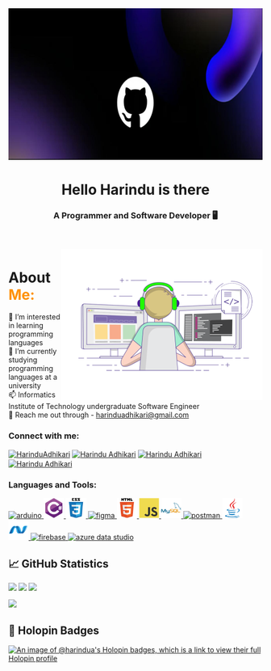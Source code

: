 <img height=300 width=1240 src="banner.jpeg" alt="">

<h1 align="center">Hello Harindu is there</h1>
<h3 align="center">A Programmer and Software Developer 🖥️</h3>

<br>
<br>
<img align="right" alt="Coding" width="400" src="https://raw.githubusercontent.com/devSouvik/devSouvik/master/gif3.gif">

# About <span style="color:#FF9102">Me:</span>
👀 I’m interested in learning programming languages <br>
🌱 I’m currently studying programming languages at a university <br>
📫 Informatics Institute of Technology undergraduate Software Engineer <br>
💬 Reach me out through - harinduadhikari@gmail.com <br>

<h3 align="left">Connect with me:</h3>
<p align="left">
<a href="https://x.com/HarinduAdhikari" target="blank"><img align="center" src="https://raw.githubusercontent.com/rahuldkjain/github-profile-readme-generator/master/src/images/icons/Social/twitter.svg" alt="HarinduAdhikari" height="30" width="40" /></a>
<a href="https://www.linkedin.com/in/harindu-adhikari-201269243/" target="blank"><img align="center" src="https://raw.githubusercontent.com/rahuldkjain/github-profile-readme-generator/master/src/images/icons/Social/linked-in-alt.svg" alt="Harindu Adhikari" height="30" width="40" /></a>
<a href="https://www.facebook.com/profile.php?id=61557542183984" target="blank"><img align="center" src="https://raw.githubusercontent.com/rahuldkjain/github-profile-readme-generator/master/src/images/icons/Social/facebook.svg" alt="Harindu Adhikari" height="30" width="40" /></a>
<a href="https://medium.com/@harinduadhikari" target="blank"><img align="center" src="https://raw.githubusercontent.com/rahuldkjain/github-profile-readme-generator/master/src/images/icons/Social/medium.svg" alt="Harindu Adhikari" height="30" width="40" /></a>
</p>

<h3 align="left">Languages and Tools:</h3>
<p align="left">
  <a href="https://www.arduino.cc/" target="_blank" rel="noreferrer"> <img src="https://cdn.worldvectorlogo.com/logos/arduino-1.svg" alt="arduino" width="40" height="40"/> </a>
  <a href="https://www.w3schools.com/cs/" target="_blank" rel="noreferrer"> <img src="https://raw.githubusercontent.com/devicons/devicon/master/icons/csharp/csharp-original.svg" alt="csharp" width="40" height="40"/> </a>
  <a href="https://www.w3schools.com/css/" target="_blank" rel="noreferrer"> <img src="https://raw.githubusercontent.com/devicons/devicon/master/icons/css3/css3-original-wordmark.svg" alt="css3" width="40" height="40"/> </a>
  <a href="https://www.figma.com/" target="_blank" rel="noreferrer"> <img src="https://www.vectorlogo.zone/logos/figma/figma-icon.svg" alt="figma" width="40" height="40"/> </a>
  <a href="https://www.w3.org/html/" target="_blank" rel="noreferrer"> <img src="https://raw.githubusercontent.com/devicons/devicon/master/icons/html5/html5-original-wordmark.svg" alt="html5" width="40" height="40"/> </a>
  <a href="https://developer.mozilla.org/en-US/docs/Web/JavaScript" target="_blank" rel="noreferrer"> <img src="https://raw.githubusercontent.com/devicons/devicon/master/icons/javascript/javascript-original.svg" alt="javascript" width="40" height="40"/> </a>
  <a href="https://www.mysql.com/" target="_blank" rel="noreferrer"> <img src="https://raw.githubusercontent.com/devicons/devicon/master/icons/mysql/mysql-original-wordmark.svg" alt="mysql" width="40" height="40"/> </a>
  <a href="https://postman.com" target="_blank" rel="noreferrer"> <img src="https://www.vectorlogo.zone/logos/getpostman/getpostman-icon.svg" alt="postman" width="40" height="40"/> </a>
  <a href="https://www.java.com/" target="_blank" rel="noreferrer"> <img src="https://raw.githubusercontent.com/devicons/devicon/master/icons/java/java-original.svg" alt="java" width="40" height="40"/> </a>
  <a href="https://dotnet.microsoft.com/" target="_blank" rel="noreferrer"> <img src="https://raw.githubusercontent.com/devicons/devicon/master/icons/dot-net/dot-net-original.svg" alt=".net" width="40" height="40"/> </a>
  <a href="https://firebase.google.com/" target="_blank" rel="noreferrer"> <img src="https://www.vectorlogo.zone/logos/firebase/firebase-icon.svg" alt="firebase" width="40" height="40"/> </a>
  <a href="https://azure.microsoft.com/en-us/services/data-studio/" target="_blank" rel="noreferrer"> <img src="https://www.vectorlogo.zone/logos/microsoft_azure/microsoft_azure-icon.svg" alt="azure data studio" width="40" height="40"/> </a>
</p>

## 📈 GitHub Statistics

<p align="start">
  <img height="180em" src="https://bakamitai.vercel.app/api?username=HarinduA_icons=true&theme=codeSTACKr&include_all_commits=true&count_private=true"/>
  <img height="180em" src="https://bakamitai.vercel.app/api/top-langs/?username=HarinduA&theme=codeSTACKr&layout=compact&langs_count=8"/>
  <img height="230em" src="https://github-profile-summary-cards.vercel.app/api/cards/profile-details?username=HarinduA&theme=codeSTACKr"/>
</p>

<a href="https://visitcount.itsvg.in">
  <img src="https://visitcount.itsvg.in/api?id=HarinduA&label=Profile%20Views&color=2&icon=0&pretty=true" />
</a>

## 🦖 Holopin Badges

[![An image of @harindua's Holopin badges, which is a link to view their full Holopin profile](https://holopin.me/harindua)](https://holopin.io/@harindua)
